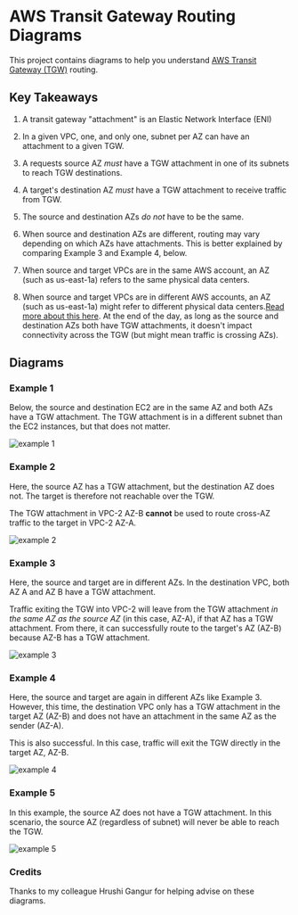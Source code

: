 # AWS Transit Gateway Routing Diagrams

This project contains diagrams to help you understand [AWS Transit Gateway (TGW)](https://aws.amazon.com/transit-gateway/) routing.

## Key Takeaways

1. A transit gateway "attachment" is an Elastic Network Interface (ENI)

2. In a given VPC, one, and only one, subnet per AZ can have an attachment to a given TGW.

3. A requests source AZ *must* have a TGW attachment in one of its subnets to reach TGW destinations.

4. A target's destination AZ *must* have a TGW attachment to receive traffic from TGW.

5. The source and destination AZs *do not* have to be the same. 

6. When source and destination AZs are different, routing may vary depending on which AZs have attachments. This is better explained by comparing Example 3 and Example 4, below. 

7. When source and target VPCs are in the same AWS account, an AZ (such as us-east-1a) refers to the same physical data centers. 

8. When source and target VPCs are in different AWS accounts, an AZ (such as us-east-1a) might refer to different physical data centers.[Read more about this here](https://docs.aws.amazon.com/ram/latest/userguide/working-with-az-ids.html). At the end of the day, as long as the source and destination AZs both have TGW attachments, it doesn't impact connectivity across the TGW (but might mean traffic is crossing AZs).

## Diagrams

### Example 1

Below, the source and destination EC2 are in the same AZ and both AZs have a TGW attachment. The TGW attachment is in a different subnet than the EC2 instances, but that does not matter. 

![example 1](example1.png)

### Example 2

Here, the source AZ has a TGW attachment, but the destination AZ does not. The target is therefore not reachable over the TGW.

The TGW attachment in VPC-2 AZ-B **cannot** be used to route cross-AZ traffic to the target in VPC-2 AZ-A. 

![example 2](example2.png)

### Example 3

Here, the source and target are in different AZs. In the destination VPC, both AZ A and AZ B have a TGW attachment. 

Traffic exiting the TGW into VPC-2 will leave from the TGW attachment *in the same AZ as the source AZ* (in this case, AZ-A), if that AZ has a TGW attachment. From there, it can successfully route to the target's AZ (AZ-B) because AZ-B has a TGW attachment.

![example 3](example3.png)

### Example 4

Here, the source and target are again in different AZs like Example 3. However, this time, the destination VPC only has a TGW attachment in the target AZ (AZ-B) and does not have an attachment in the same AZ as the sender (AZ-A).

This is also successful. In this case, traffic will exit the TGW directly in the target AZ, AZ-B.

![example 4](example4.png)

### Example 5

In this example, the source AZ does not have a TGW attachment. In this scenario, the source AZ (regardless of subnet) will never be able to reach the TGW.

![example 5](example5.png)


### Credits

Thanks to my colleague Hrushi Gangur for helping advise on these diagrams.
